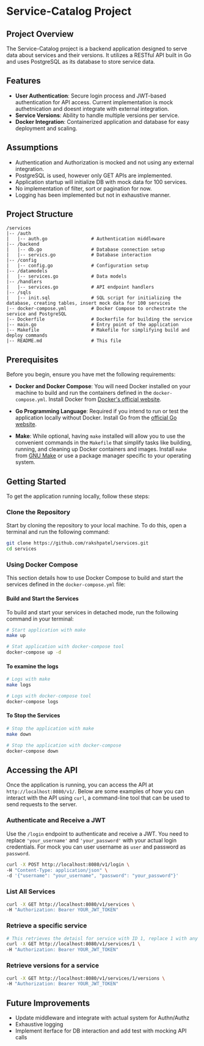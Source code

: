 # Service-Catalog Project

## Project Overview

The Service-Catalog project is a backend application designed to serve data about services and their versions. It utilizes a RESTful API built in Go and uses PostgreSQL as its database to store service data.

## Features

- **User Authentication**: Secure login process and JWT-based authentication for API access. Current implementation is mock     authetnication and doesnt integrate with external integration.
- **Service Versions**: Ability to handle multiple versions per service.
- **Docker Integration**: Containerized application and database for easy deployment and scaling.

## Assumptions
- Authentication and Authorization is mocked and not using any external integration.
- PostgreSQL is used, however only GET APIs are implemented.
- Application startup will initialize DB with mock data for 100 services.
- No implementation of filter, sort or pagination for now.
- Logging has been implemented but not in exhaustive manner.

## Project Structure

```plaintext
/services
|-- /auth
|   |-- auth.go                # Authentication middleware
|-- /backend
|   |-- db.go                  # Database connection setup
|   |-- servics.go             # Database interaction
|-- /config
|   |-- config.go              # Configuration setup
|-- /datamodels
|   |-- services.go            # Data models
|-- /handlers
|   |-- services.go            # API endpoint handlers
|-- /sqls
|   |-- init.sql               # SQL script for initializing the database, creating tables, insert mock data for 100 services
|-- docker-compose.yml         # Docker Compose to orchestrate the service and PostgreSQL
|-- Dockerfile                 # Dockerfile for building the service
|-- main.go                    # Entry point of the application
|-- Makefile                   # Makefile for simplifying build and deploy commands
|-- README.md                  # This file
```

## Prerequisites

Before you begin, ensure you have met the following requirements:

- **Docker and Docker Compose**: You will need Docker installed on your machine to build and run the containers defined in the `docker-compose.yml`. Install Docker from [Docker's official website](https://www.docker.com/get-started).

- **Go Programming Language**: Required if you intend to run or test the application locally without Docker. Install Go from the [official Go website](https://golang.org/dl/).

- **Make**: While optional, having `make` installed will allow you to use the convenient commands in the `Makefile` that simplify tasks like building, running, and cleaning up Docker containers and images. Install `make` from [GNU Make](https://www.gnu.org/software/make/) or use a package manager specific to your operating system.


## Getting Started

To get the application running locally, follow these steps:

### Clone the Repository

Start by cloning the repository to your local machine. To do this, open a terminal and run the following command:

```bash
git clone https://github.com/rakshpatel/services.git
cd services
```

### Using Docker Compose

This section details how to use Docker Compose to build and start the services defined in the `docker-compose.yml` file:

#### Build and Start the Services

To build and start your services in detached mode, run the following command in your terminal:

```bash
# Start application with make
make up

# Stat application with docker-compose tool
docker-compose up -d
```

#### To examine the logs 
```bash
# Logs with make
make logs

# Logs with docker-compose tool
docker-compose logs
```

#### To Stop the Services
```bash
# Stop the application with make
make down

# Stop the application with docker-compose
docker-compose down

```

## Accessing the API

Once the application is running, you can access the API at `http://localhost:8080/v1/`. Below are some examples of how you can interact with the API using `curl`, a command-line tool that can be used to send requests to the server.

### Authenticate and Receive a JWT

Use the `/login` endpoint to authenticate and receive a JWT. You need to replace `'your_username'` and `'your_password'` with your actual login credentials. For mock you can user username as `user` and password as `password`.

```bash
curl -X POST http://localhost:8080/v1/login \
-H "Content-Type: application/json" \
-d '{"username": "your_username", "password": "your_password"}'
```

### List All Services
```bash
curl -X GET http://localhost:8080/v1/services \
-H "Authorization: Bearer YOUR_JWT_TOKEN"
```

### Retrieve a specific service
```bash
# This retrieves the detaisl for service with ID 1, replace 1 with any value between 1 to 100.
curl -X GET http://localhost:8080/v1/services/1 \
-H "Authorization: Bearer YOUR_JWT_TOKEN"

```

### Retrieve versions for a service
```bash
curl -X GET http://localhost:8080/v1/services/1/versions \
-H "Authorization: Bearer YOUR_JWT_TOKEN"
```

## Future Improvements
- Update middleware and integrate with actual system for Authn/Authz
- Exhaustive logging
- Implement iterface for DB interaction and add test with mocking API calls